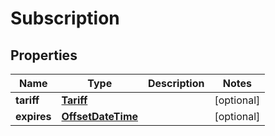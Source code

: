 
# Subscription

## Properties
Name | Type | Description | Notes
------------ | ------------- | ------------- | -------------
**tariff** | [**Tariff**](Tariff.md) |  |  [optional]
**expires** | [**OffsetDateTime**](OffsetDateTime.md) |  |  [optional]



